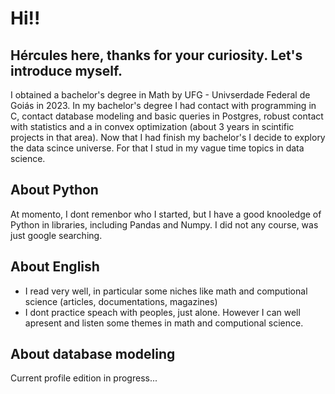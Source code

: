 # Hi!!


## Hércules here, thanks for your curiosity. Let's introduce myself.

I obtained a bachelor's degree in Math by UFG - Univserdade Federal de Goiás in 2023.
In my bachelor's degree I had contact with programming in C, contact database modeling and basic queries in Postgres, robust contact with statistics and a  in convex optimization (about 3 years in scintific projects in that area).
Now that I had finish my bachelor's I decide to explory the data scince universe.
For that I stud in my vague time topics in data science.

## About Python
At momento, I dont remenbor who I started, but I have a good knooledge of Python in libraries, including Pandas and Numpy. I did not any course, was just google searching.

## About English
* I read very well, in particular some niches like math and computional science (articles, documentations, magazines)
* I dont practice speach with peoples, just alone. However I can well apresent and listen some themes in math and computional science.

## About database modeling

Current profile edition in progress...



<!--
**herculesvanso/herculesvanso** is a ✨ _special_ ✨ repository because its `README.md` (this file) appears on your GitHub profile.

Here are some ideas to get you started:

- 🔭 I’m currently working on ...
- 🌱 I’m currently learning ...
- 👯 I’m looking to collaborate on ...
- 🤔 I’m looking for help with ...
- 💬 Ask me about ...
- 📫 How to reach me: ...
- 😄 Pronouns: ...
- ⚡ Fun fact: ...
-->
